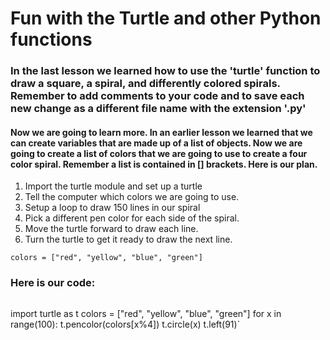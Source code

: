 # Fun with the Turtle and other Python functions

### In the last lesson we learned how to use the 'turtle' function to draw a square, a spiral, and differently colored spirals. Remember to add comments to your code and to save each new change as a different file name with the extension '.py'

#### Now we are going to learn more. In an earlier lesson we learned that we can create variables that are made up of a list of objects. Now we are going to create a list of colors that we are going to use to create a four color spiral. Remember a list is contained in [] brackets. Here is our plan.

1. Import the turtle module and set up a turtle
2. Tell the computer which colors we are going to use.
3. Setup a loop to draw 150 lines in our spiral
4. Pick a different pen color for each side of the spiral.
5. Move the turtle forward to draw each line.
6. Turn the turtle to get it ready to draw the next line.

```
colors = ["red", "yellow", "blue", "green"]
```

### Here is our code:
```
```
import turtle as t 
colors = ["red", "yellow", "blue", "green"] 
for x in range(100): 
  t.pencolor(colors[x%4])
  t.circle(x) 
  t.left(91)`


